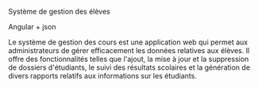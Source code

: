 Système de gestion des élèves

Angular + json

Le système de gestion des cours est une application web qui permet aux administrateurs de gérer efficacement les données relatives aux élèves. Il offre des
fonctionnalités telles que l'ajout, la mise à jour et la suppression de dossiers d'étudiants, le suivi des
résultats scolaires et la génération de divers rapports relatifs aux informations sur les étudiants.
